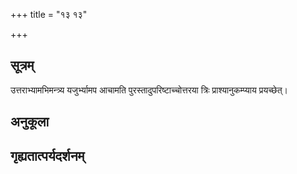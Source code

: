 +++
title = "१३ १३"

+++
## सूत्रम्
उत्तराभ्यामभिमन्त्र्य यजुर्भ्यामप आचामति पुरस्तादुपरिष्टाच्चोत्तरया त्रिः प्राश्यानुकम्प्याय प्रयच्छेत्।
## अनुकूला

## गृह्यतात्पर्यदर्शनम्

